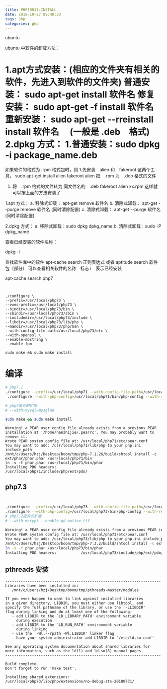```yaml
---
title: PHP[001]:INSTALL
date: 2018-10-27 09:48:33
tags: php
categories: php 
---
```


ubuntu

ubuntu 中软件的卸载方法：

1.apt方式安装：(相应的文件夹有相关的软件，先进入到软件的文件夹)
  普通安装： sudo apt-get install 软件名
  修复安装： sudo apt-get -f install 软件名
  重新安装： sudo apt-get --rreinstall install 软件名
　(一般是 .deb　格式)
2.dpkg 方式：
  1.普通安装：sudo dpkg -i package_name.deb
=====================================
如果软件的格式为 .rpm 格式包时，则
1.先安装　alien 和　fakeroot 这两个工具，
 sudo apt-get install alien fakeroot
alien 把　.rpm 为　.deb 格式的文件
1. 将　.rpm 格式的文件转为 同文件名的　.deb
 fakeroot alien xx.rpm
这样就可以按上面的方法安装了

 1.apt 方式：
  a. 移除式卸载： apt-get remove 软件名
  b. 清除式卸载： apt-get --purge remove 软件名 (同时清除配置)
  c. 清除式卸载： apt-get --purge 软件名  (同时清除配置)

 2.dpkg 方式：
   a. 移除式卸载：sudo dpkg dpkg_name
   b. 清除式卸载：sudo -P dpkg_name

查看已经安装的软件名称：

dpkg -l

查找软件库中的软件
apt-cache search 正则表达式
或者
aptitude search 软件包（部分）
可以查看相关软件的名称　标志 i　表示已经安装


apt-cache search php7
```


./configure \
--prefix=/usr/local/php73 \
--exec-prefix=/usr/local/php73 \
--bindir=/usr/local/php73/bin \
--sbindir=/usr/local/php73/sbin \
--includedir=/usr/local/php73/include \
--libdir=/usr/local/php73/lib/php \
--mandir=/usr/local/php73/php/man \
--with-config-file-path=/usr/local/php73/etc \
--with-openssl \
--enable-mbstring \
--enable-fpm

sudo make && sudo make install
```

# 编译

```sh
# php7.1
./configure --prefix=/usr/local/php71 --with-config-file-path=/usr/local/php71/etc --with-config-file-scan-dir=/usr/local/php71/conf.d --enable-fpm --with-fpm-user=www --with-fpm-group=www --with-mysqli=mysqlnd --with-pdo-mysql=mysqlnd --with-iconv-dir --with-freetype-dir=/usr/local/freetype --with-jpeg-dir --with-png-dir --with-zlib --with-libxml-dir=/usr --enable-xml --disable-rpath --enable-bcmath --enable-shmop --enable-sysvsem --enable-inline-optimization --with-curl --enable-mbregex --enable-mbstring --with-mcrypt --enable-ftp --with-gd --enable-gd-native-ttf --with-openssl --with-mhash --enable-pcntl --enable-sockets --with-xmlrpc --enable-zip --enable-soap --with-gettext --disable-fileinfo --enable-intl --with-xsl --enable-maintainer-zts 
 ./configure --with-php-config=/usr/local/php71/bin/php-config --with-readline

# php7废弃的扩展
# --with-mysql=mysqlnd

sudo make && sudo make install
```

```comment
Warning! a PEAR user config file already exists from a previous PEAR installation at '/home/hanzhijie/.pearrc'. You may probably want to remove it.
Wrote PEAR system config file at: /usr/local/php71/etc/pear.conf
You may want to add: /usr/local/php71/lib/php to your php.ini include_path
/mnt/c/Users/hzj/Desktop/boom/tmp/php-7.1.26/build/shtool install -c ext/phar/phar.phar /usr/local/php71/bin
ln -s -f phar.phar /usr/local/php71/bin/phar
Installing PDO headers:           /usr/local/php71/include/php/ext/pdo/
```

## php7.3

```sh


./configure --prefix=/usr/local/php73 --with-config-file-path=/usr/local/php73/etc --with-config-file-scan-dir=/usr/local/php73/conf.d --enable-fpm --with-fpm-user=www --with-fpm-group=www --with-mysqli=mysqlnd --with-pdo-mysql=mysqlnd --with-iconv-dir --with-freetype-dir=/usr/local/freetype --with-jpeg-dir --with-png-dir --with-zlib --with-libxml-dir=/usr --enable-xml --disable-rpath --enable-bcmath --enable-shmop --enable-sysvsem --enable-inline-optimization --with-curl --enable-mbregex --enable-mbstring --enable-ftp --with-gd  --with-openssl --with-mhash --enable-pcntl --enable-sockets --with-xmlrpc --enable-zip --enable-soap --with-gettext --disable-fileinfo --enable-intl --with-xsl --with-kerberos --enable-sysvshm --enable-opcache --enable-libxml --with-bz2 --with-pear --with-pdo-sqlite --with-pcre-regex --with-libdir=lib64 --with-kerberos --enable-maintainer-zts  
./configure --with-php-config=/usr/local/php73/bin/php-config --with-readline
# php7.2废弃的扩展
# --with-mcrypt --enable-gd-native-ttf 

```

```sh
Warning! a PEAR user config file already exists from a previous PEAR installation at '/home/hanzhijie/.pearrc'. You may probably want to remove it.
Wrote PEAR system config file at: /usr/local/php73/etc/pear.conf
You may want to add: /usr/local/php73/lib/php to your php.ini include_path
/mnt/c/Users/hzj/Desktop/boom/tmp/php-7.3.2/build/shtool install -c ext/phar/phar.phar /usr/local/php73/bin
ln -s -f phar.phar /usr/local/php73/bin/phar
Installing PDO headers:           /usr/local/php73/include/php/ext/pdo/
```


## pthreads 安装

```comment
----------------------------------------------------------------------
Libraries have been installed in:
   /mnt/c/Users/hzj/Desktop/boom/tmp/pthreads-master/modules

If you ever happen to want to link against installed libraries
in a given directory, LIBDIR, you must either use libtool, and
specify the full pathname of the library, or use the `-LLIBDIR'
flag during linking and do at least one of the following:
   - add LIBDIR to the `LD_LIBRARY_PATH' environment variable
     during execution
   - add LIBDIR to the `LD_RUN_PATH' environment variable
     during linking
   - use the `-Wl,--rpath -Wl,LIBDIR' linker flag
   - have your system administrator add LIBDIR to `/etc/ld.so.conf'

See any operating system documentation about shared libraries for
more information, such as the ld(1) and ld.so(8) manual pages.
----------------------------------------------------------------------

Build complete.
Don't forget to run 'make test'.

Installing shared extensions:     /usr/local/php73/lib/php/extensions/no-debug-zts-20180731/
```